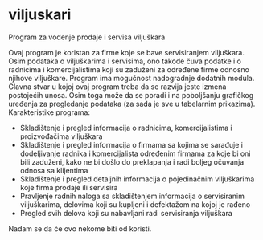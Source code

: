 # viljuskari
Program za vođenje prodaje i servisa viljuškara

Ovaj program je koristan za firme koje se bave servisiranjem viljuškara. Osim podataka o viljuškarima i servisima, ono takođe čuva podatke i o radnicima i komercijalistima koji su zaduženi za određene firme odnosno njihove viljuškare. Program ima mogućnost nadogradnje dodatnih modula. Glavna stvar u kojoj ovaj program treba da se razvija jeste izmena postojećih unosa. Osim toga može da se poradi i na poboljšanju grafičkog uređenja za pregledanje podataka (za sada je sve u tabelarnim prikazima).
Karakteristike programa:
- Skladištenje i pregled informacija o radnicima, komercijalistima i proizvođačima viljuškara
- Skladištenje i pregled informacija o firmama sa kojima se sarađuje i dodeljivanje radnika i komercijalista određenim firmama za koje bi oni bili zaduženi, kako ne bi došlo do preklapanja i radi boljeg očuvanja odnosa sa klijentima
- Skladištenje i pregled detaljnih informacija o pojedinačnim viljuškarima koje firma prodaje ili servisira
- Pravljenje radnih naloga sa skladištenjem informacija o servisiranim viljuškarima, delovima koji su kupljeni i defektažom na kojoj je rađeno
- Pregled svih delova koji su nabavljani radi servisiranja viljuškara

Nadam se da će ovo nekome biti od koristi.
